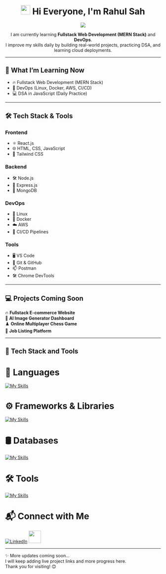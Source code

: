 <h1 align="center">
  <img src="https://raw.githubusercontent.com/rahulbanerjee26/githubProfileReadmeGenerator/main/gifs/wave.gif" width="30px"> Hi Everyone, I'm Rahul Sah
</h1>

<p align="center">
  <img src="https://readme-typing-svg.herokuapp.com?font=Fira+Code&weight=500&size=25&pause=1000&color=F7971E&center=true&vCenter=true&width=435&lines=Namaste+🙏;Hi+I'm+Rahul+Sah;Fullstack+Web+Developer;DevOps+Developer;DSA+Practitioner" />
</p>

<p align="center">
I am currently learning <strong>Fullstack Web Development (MERN Stack)</strong> and <strong>DevOps</strong>.<br>
I improve my skills daily by building real-world projects, practicing DSA, and learning cloud deployments.
</p>

---

## 🚀 What I’m Learning Now

- 🔥 Fullstack Web Development (MERN Stack)
- 🐳 DevOps (Linux, Docker, AWS, CI/CD)
- 💻 DSA in JavaScript (Daily Practice)

---

## 🛠️ Tech Stack & Tools

### Frontend

- ⚛️ React.js
- 🌐 HTML, CSS, JavaScript
- 🎨 Tailwind CSS

### Backend

- 🛠️ Node.js
- 🚀 Express.js
- 🍃 MongoDB

### DevOps

- 🐧 Linux
- 🐳 Docker
- ☁️ AWS
- 🔁 CI/CD Pipelines

### Tools

- 🖥️ VS Code
- 🐙 Git & GitHub
- 📫 Postman
- 🛠️ Chrome DevTools

---

## 💻 Projects Coming Soon

🔥 **Fullstack E-commerce Website**  
🎨 **AI Image Generator Dashboard**  
♟️ **Online Multiplayer Chess Game**  
💼 **Job Listing Platform**

---

## 💾 Tech Stack and Tools

# 🧠 Languages

[![My Skills](https://skillicons.dev/icons?i=html,css,js,typescript)](https://skillicons.dev)

# ⚙️ Frameworks & Libraries

[![My Skills](https://skillicons.dev/icons?i=react,nextjs,expressjs,vite,tailwind)](https://skillicons.dev)

# 🛢️ Databases

[![My Skills](https://skillicons.dev/icons?i=firebase,mongodb)](https://skillicons.dev)

# 🛠️ Tools

[![My Skills](https://skillicons.dev/icons?i=vscode,postman,git,github,figma,aws)](https://skillicons.dev)

# 📬 Connect with Me

[![LinkedIn](https://skillicons.dev/icons?i=linkedin)](https://www.linkedin.com/in/rahul-sah-6ba0a5346/)
[<img src="https://cdn.hashnode.com/res/hashnode/image/upload/v1611902473383/CDyAuTy75.png" width="40"/>](https://hashnode.com/history)

---

✨ More updates coming soon…  
I will keep adding live project links and more progress here.  
Thank you for visiting! 😊
